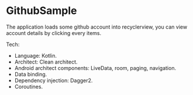 # GithubSample
The application loads some github account into recyclerview, you can view account details by clicking every items.

Tech:
- Language: Kotlin.
- Architect: Clean architect.
- Android architect components: LiveData, room, paging, navigation.
- Data binding.
- Dependency injection: Dagger2.
- Coroutines.
